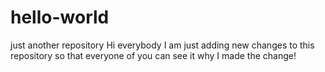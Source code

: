 # hello-world
just another repository
Hi everybody
I am just adding new changes to this repository so that everyone of you can see it why I made the change!
